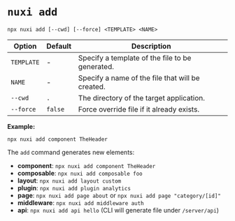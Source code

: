 # `nuxi add`

```{bash}
npx nuxi add [--cwd] [--force] <TEMPLATE> <NAME>
```

Option        | Default          | Description
-------------------------|-----------------|------------------
`TEMPLATE` | - | Specify a template of the file to be generated.
`NAME` | - | Specify a name of the file that will be created.
`--cwd` | `.` | The directory of the target application.
`--force` | `false` | Force override file if it already exists.

**Example:**

```{bash}
npx nuxi add component TheHeader
```

The `add` command generates new elements:

* **component**: `npx nuxi add component TheHeader`
* **composable**: `npx nuxi add composable foo`
* **layout**: `npx nuxi add layout custom`
* **plugin**: `npx nuxi add plugin analytics`
* **page**: `npx nuxi add page about` or `npx nuxi add page "category/[id]"`
* **middleware**: `npx nuxi add middleware auth`
* **api**: `npx nuxi add api hello` (CLI will generate file under `/server/api`)
